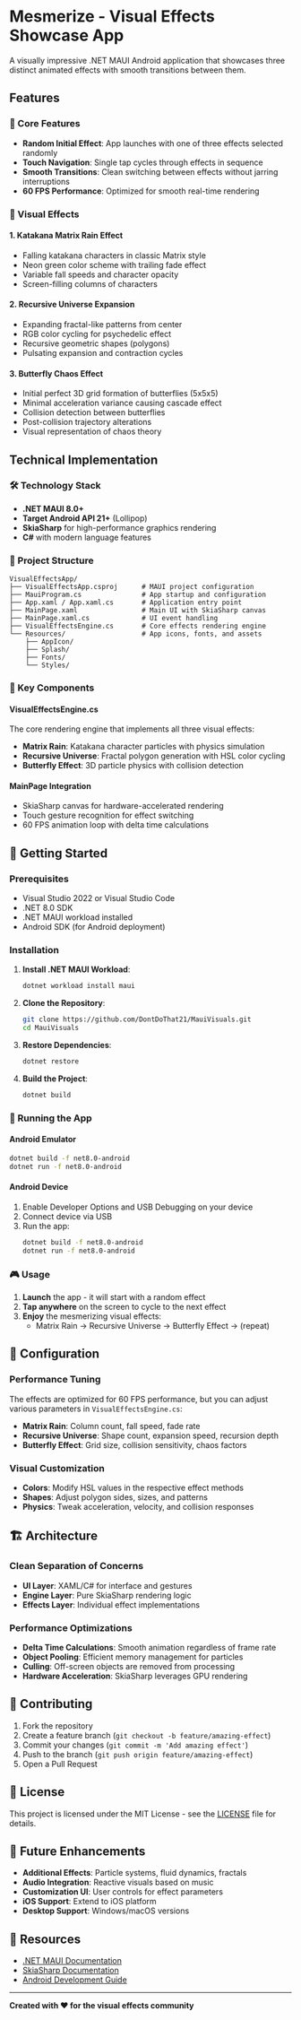 # Mesmerize - Visual Effects Showcase App

A visually impressive .NET MAUI Android application that showcases three distinct animated effects with smooth transitions between them.

## Features

### 🎯 Core Features
- **Random Initial Effect**: App launches with one of three effects selected randomly
- **Touch Navigation**: Single tap cycles through effects in sequence  
- **Smooth Transitions**: Clean switching between effects without jarring interruptions
- **60 FPS Performance**: Optimized for smooth real-time rendering

### 🎨 Visual Effects

#### 1. Katakana Matrix Rain Effect
- Falling katakana characters in classic Matrix style
- Neon green color scheme with trailing fade effect
- Variable fall speeds and character opacity
- Screen-filling columns of characters

#### 2. Recursive Universe Expansion
- Expanding fractal-like patterns from center
- RGB color cycling for psychedelic effect
- Recursive geometric shapes (polygons)
- Pulsating expansion and contraction cycles

#### 3. Butterfly Chaos Effect
- Initial perfect 3D grid formation of butterflies (5x5x5)
- Minimal acceleration variance causing cascade effect
- Collision detection between butterflies
- Post-collision trajectory alterations
- Visual representation of chaos theory

## Technical Implementation

### 🛠 Technology Stack
- **.NET MAUI 8.0+**
- **Target Android API 21+** (Lollipop)
- **SkiaSharp** for high-performance graphics rendering
- **C#** with modern language features

### 📁 Project Structure
```
VisualEffectsApp/
├── VisualEffectsApp.csproj      # MAUI project configuration
├── MauiProgram.cs               # App startup and configuration
├── App.xaml / App.xaml.cs       # Application entry point
├── MainPage.xaml                # Main UI with SkiaSharp canvas
├── MainPage.xaml.cs             # UI event handling
├── VisualEffectsEngine.cs       # Core effects rendering engine
└── Resources/                   # App icons, fonts, and assets
    ├── AppIcon/
    ├── Splash/
    ├── Fonts/
    └── Styles/
```

### 🎯 Key Components

#### VisualEffectsEngine.cs
The core rendering engine that implements all three visual effects:
- **Matrix Rain**: Katakana character particles with physics simulation
- **Recursive Universe**: Fractal polygon generation with HSL color cycling
- **Butterfly Effect**: 3D particle physics with collision detection

#### MainPage Integration
- SkiaSharp canvas for hardware-accelerated rendering
- Touch gesture recognition for effect switching
- 60 FPS animation loop with delta time calculations

## 🚀 Getting Started

### Prerequisites
- Visual Studio 2022 or Visual Studio Code
- .NET 8.0 SDK
- .NET MAUI workload installed
- Android SDK (for Android deployment)

### Installation
1. **Install .NET MAUI Workload**:
   ```bash
   dotnet workload install maui
   ```

2. **Clone the Repository**:
   ```bash
   git clone https://github.com/DontDoThat21/MauiVisuals.git
   cd MauiVisuals
   ```

3. **Restore Dependencies**:
   ```bash
   dotnet restore
   ```

4. **Build the Project**:
   ```bash
   dotnet build
   ```

### 📱 Running the App

#### Android Emulator
```bash
dotnet build -f net8.0-android
dotnet run -f net8.0-android
```

#### Android Device
1. Enable Developer Options and USB Debugging on your device
2. Connect device via USB
3. Run the app:
   ```bash
   dotnet build -f net8.0-android
   dotnet run -f net8.0-android
   ```

### 🎮 Usage
1. **Launch** the app - it will start with a random effect
2. **Tap anywhere** on the screen to cycle to the next effect
3. **Enjoy** the mesmerizing visual effects:
   - Matrix Rain → Recursive Universe → Butterfly Effect → (repeat)

## 🔧 Configuration

### Performance Tuning
The effects are optimized for 60 FPS performance, but you can adjust various parameters in `VisualEffectsEngine.cs`:

- **Matrix Rain**: Column count, fall speed, fade rate
- **Recursive Universe**: Shape count, expansion speed, recursion depth
- **Butterfly Effect**: Grid size, collision sensitivity, chaos factors

### Visual Customization
- **Colors**: Modify HSL values in the respective effect methods
- **Shapes**: Adjust polygon sides, sizes, and patterns
- **Physics**: Tweak acceleration, velocity, and collision responses

## 🏗 Architecture

### Clean Separation of Concerns
- **UI Layer**: XAML/C# for interface and gestures
- **Engine Layer**: Pure SkiaSharp rendering logic
- **Effects Layer**: Individual effect implementations

### Performance Optimizations
- **Delta Time Calculations**: Smooth animation regardless of frame rate
- **Object Pooling**: Efficient memory management for particles
- **Culling**: Off-screen objects are removed from processing
- **Hardware Acceleration**: SkiaSharp leverages GPU rendering

## 🤝 Contributing

1. Fork the repository
2. Create a feature branch (`git checkout -b feature/amazing-effect`)
3. Commit your changes (`git commit -m 'Add amazing effect'`)
4. Push to the branch (`git push origin feature/amazing-effect`)
5. Open a Pull Request

## 📄 License

This project is licensed under the MIT License - see the [LICENSE](LICENSE) file for details.

## 🎯 Future Enhancements

- **Additional Effects**: Particle systems, fluid dynamics, fractals
- **Audio Integration**: Reactive visuals based on music
- **Customization UI**: User controls for effect parameters
- **iOS Support**: Extend to iOS platform
- **Desktop Support**: Windows/macOS versions

## 🔗 Resources

- [.NET MAUI Documentation](https://docs.microsoft.com/en-us/dotnet/maui/)
- [SkiaSharp Documentation](https://docs.microsoft.com/en-us/xamarin/xamarin-forms/user-interface/graphics/skiasharp/)
- [Android Development Guide](https://developer.android.com/guide)

---

**Created with ❤️ for the visual effects community**

